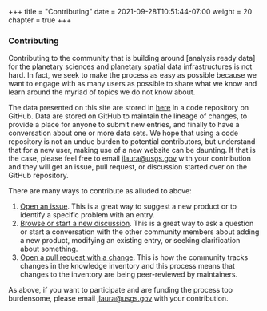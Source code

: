 +++
title = "Contributing"
date = 2021-09-28T10:51:44-07:00
weight = 20
chapter = true
+++

### Contributing

Contributing to the community that is building around [analysis ready data] for the planetary sciences and planetary spatial data infrastructures is not hard. In fact, we seek to make the process as easy as possible because we want to engage with as many users as possible to share what we know and learn around the myriad of topics we do not know about. 

The data presented on this site are stored in [here](https://github.com/USGS-Astrogeology/FoundationalDataProducts) in a code repository on GitHub. Data are stored on GitHub to maintain the lineage of changes, to provide a place for anyone to submit new entries, and finally to have a conversation about one or more data sets. We hope that using a code repository is not an undue burden to potential contributors, but understand that for a new user, making use of a new website can be daunting. If that is the case, please feel free to email [jlaura@usgs.gov](mailto:jlaura@usgs.gov) with your contribution and they will get an issue, pull request, or discussion started over on the GitHub repository.

There are many ways to contribute as alluded to above:

  1. [Open an issue](https://github.com/USGS-Astrogeology/FoundationalDataProducts/issues/new). This is a great way to suggest a new product or to identify a specific problem with an entry.
  1. [Browse or start a new discussion](https://github.com/USGS-Astrogeology/FoundationalDataProducts/discussions). This is a great way to ask a question or start a conversation with the other community members about adding a new product, modifying an existing entry, or seeking clarification about something.
  1. [Open a pull request with a change](https://github.com/USGS-Astrogeology/FoundationalDataProducts/pulls). This is how the community tracks changes in the knowledge inventory and this process means that changes to the inventory are being peer-reviewed by maintainers.

As above, if you want to participate and are funding the process too burdensome, please email [jlaura@usgs.gov](mailto:jlaura@usgs.gov) with your contribution.